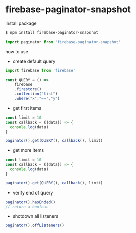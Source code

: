 # firebase-paginator-snapshot

install package

```sh
$ npm install firebase-paginator-snapshot
```
```javascript
import paginator from 'firebase-paginator-snapshot'
```

how to use

- create default query

```javascript
import firebase from 'firebase'

const QUERY = () =>
    firebase
    .firestore()
    .collection("list")
    .where("x","==","y")
```

- get first items

```javascript
const limit = 10
const callback = ({data}) => {
  console.log(data)
}

paginator().get(QUERY(), callback(), limit)
```

- get more items

```javascript
const limit = 10
const callback = ({data}) => {
  console.log(data)
}

paginator().get(QUERY(), callback(), limit)
```

- verify end of query

```javascript
paginator().hasEnded()
// return a boolean
```

- shotdown all listeners

```javascript
paginator().offListeners()
```
